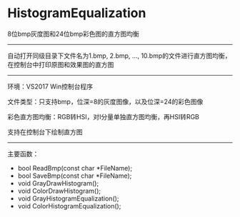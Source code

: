 # HistogramEqualization
8位bmp灰度图和24位bmp彩色图的直方图均衡

---

自动打开同级目录下文件名为1.bmp, 2.bmp, …, 10.bmp的文件进行直方图均衡，在控制台中打印原图和效果图的直方图

---

环境：VS2017 Win控制台程序

文件类型：只支持bmp，位深=8的灰度图像，以及位深=24的彩色图像

彩色直方图均衡：RGB转HSI，对I分量单独直方图均衡，再HSI转RGB

支持在控制台下绘制直方图

---

主要函数：

+ bool ReadBmp(const char *FileName);
+ bool SaveBmp(const char *FileName);
+ void GrayDrawHistogram();
+ void ColorDrawHistogram();
+ void GrayHistogramEqualization();
+ void ColorHistogramEqualization();
